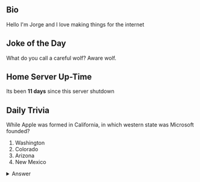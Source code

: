## Bio

Hello I'm Jorge and I love making things for the internet

## Joke of the Day

What do you call a careful wolf? Aware wolf.

## Home Server Up-Time

Its been **11 days** since this server shutdown


## Daily Trivia

While Apple was formed in California, in which western state was Microsoft founded?
 1. Washington
 2. Colorado
 3. Arizona
 4. New Mexico

<details>
  <summary>Answer</summary>
  New Mexico
</details>
